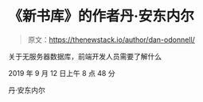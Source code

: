 # 《新书库》的作者丹·安东内尔

> 原文：<https://thenewstack.io/author/dan-odonnell/>

关于无服务器数据库，前端开发人员需要了解什么

2019 年 9 月 12 日上午 8 点 48 分

丹·安东内尔